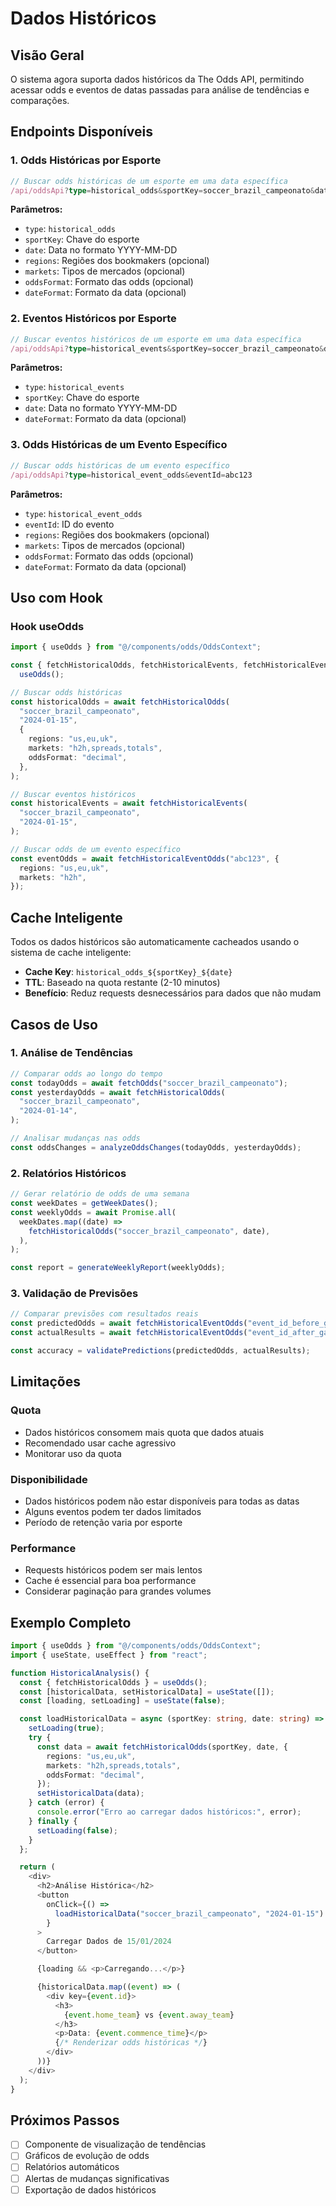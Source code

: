 # Dados Históricos

## Visão Geral

O sistema agora suporta dados históricos da The Odds API, permitindo acessar odds e eventos de datas passadas para análise de tendências e comparações.

## Endpoints Disponíveis

### 1. Odds Históricas por Esporte

```typescript
// Buscar odds históricas de um esporte em uma data específica
/api/oddsApi?type=historical_odds&sportKey=soccer_brazil_campeonato&date=2024-01-15
```

**Parâmetros:**

- `type`: `historical_odds`
- `sportKey`: Chave do esporte
- `date`: Data no formato YYYY-MM-DD
- `regions`: Regiões dos bookmakers (opcional)
- `markets`: Tipos de mercados (opcional)
- `oddsFormat`: Formato das odds (opcional)
- `dateFormat`: Formato da data (opcional)

### 2. Eventos Históricos por Esporte

```typescript
// Buscar eventos históricos de um esporte em uma data específica
/api/oddsApi?type=historical_events&sportKey=soccer_brazil_campeonato&date=2024-01-15
```

**Parâmetros:**

- `type`: `historical_events`
- `sportKey`: Chave do esporte
- `date`: Data no formato YYYY-MM-DD
- `dateFormat`: Formato da data (opcional)

### 3. Odds Históricas de um Evento Específico

```typescript
// Buscar odds históricas de um evento específico
/api/oddsApi?type=historical_event_odds&eventId=abc123
```

**Parâmetros:**

- `type`: `historical_event_odds`
- `eventId`: ID do evento
- `regions`: Regiões dos bookmakers (opcional)
- `markets`: Tipos de mercados (opcional)
- `oddsFormat`: Formato das odds (opcional)
- `dateFormat`: Formato da data (opcional)

## Uso com Hook

### Hook useOdds

```typescript
import { useOdds } from "@/components/odds/OddsContext";

const { fetchHistoricalOdds, fetchHistoricalEvents, fetchHistoricalEventOdds } =
  useOdds();

// Buscar odds históricas
const historicalOdds = await fetchHistoricalOdds(
  "soccer_brazil_campeonato",
  "2024-01-15",
  {
    regions: "us,eu,uk",
    markets: "h2h,spreads,totals",
    oddsFormat: "decimal",
  },
);

// Buscar eventos históricos
const historicalEvents = await fetchHistoricalEvents(
  "soccer_brazil_campeonato",
  "2024-01-15",
);

// Buscar odds de um evento específico
const eventOdds = await fetchHistoricalEventOdds("abc123", {
  regions: "us,eu,uk",
  markets: "h2h",
});
```

## Cache Inteligente

Todos os dados históricos são automaticamente cacheados usando o sistema de cache inteligente:

- **Cache Key**: `historical_odds_${sportKey}_${date}`
- **TTL**: Baseado na quota restante (2-10 minutos)
- **Benefício**: Reduz requests desnecessários para dados que não mudam

## Casos de Uso

### 1. Análise de Tendências

```typescript
// Comparar odds ao longo do tempo
const todayOdds = await fetchOdds("soccer_brazil_campeonato");
const yesterdayOdds = await fetchHistoricalOdds(
  "soccer_brazil_campeonato",
  "2024-01-14",
);

// Analisar mudanças nas odds
const oddsChanges = analyzeOddsChanges(todayOdds, yesterdayOdds);
```

### 2. Relatórios Históricos

```typescript
// Gerar relatório de odds de uma semana
const weekDates = getWeekDates();
const weeklyOdds = await Promise.all(
  weekDates.map((date) =>
    fetchHistoricalOdds("soccer_brazil_campeonato", date),
  ),
);

const report = generateWeeklyReport(weeklyOdds);
```

### 3. Validação de Previsões

```typescript
// Comparar previsões com resultados reais
const predictedOdds = await fetchHistoricalEventOdds("event_id_before_game");
const actualResults = await fetchHistoricalEventOdds("event_id_after_game");

const accuracy = validatePredictions(predictedOdds, actualResults);
```

## Limitações

### Quota

- Dados históricos consomem mais quota que dados atuais
- Recomendado usar cache agressivo
- Monitorar uso da quota

### Disponibilidade

- Dados históricos podem não estar disponíveis para todas as datas
- Alguns eventos podem ter dados limitados
- Período de retenção varia por esporte

### Performance

- Requests históricos podem ser mais lentos
- Cache é essencial para boa performance
- Considerar paginação para grandes volumes

## Exemplo Completo

```typescript
import { useOdds } from "@/components/odds/OddsContext";
import { useState, useEffect } from "react";

function HistoricalAnalysis() {
  const { fetchHistoricalOdds } = useOdds();
  const [historicalData, setHistoricalData] = useState([]);
  const [loading, setLoading] = useState(false);

  const loadHistoricalData = async (sportKey: string, date: string) => {
    setLoading(true);
    try {
      const data = await fetchHistoricalOdds(sportKey, date, {
        regions: "us,eu,uk",
        markets: "h2h,spreads,totals",
        oddsFormat: "decimal",
      });
      setHistoricalData(data);
    } catch (error) {
      console.error("Erro ao carregar dados históricos:", error);
    } finally {
      setLoading(false);
    }
  };

  return (
    <div>
      <h2>Análise Histórica</h2>
      <button
        onClick={() =>
          loadHistoricalData("soccer_brazil_campeonato", "2024-01-15")
        }
      >
        Carregar Dados de 15/01/2024
      </button>

      {loading && <p>Carregando...</p>}

      {historicalData.map((event) => (
        <div key={event.id}>
          <h3>
            {event.home_team} vs {event.away_team}
          </h3>
          <p>Data: {event.commence_time}</p>
          {/* Renderizar odds históricas */}
        </div>
      ))}
    </div>
  );
}
```

## Próximos Passos

- [ ] Componente de visualização de tendências
- [ ] Gráficos de evolução de odds
- [ ] Relatórios automáticos
- [ ] Alertas de mudanças significativas
- [ ] Exportação de dados históricos
